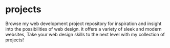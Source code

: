 # projects
Browse my web development project repository for inspiration and insight into the possibilities of web design. it offers a variety of sleek and modern websites, Take your web design skills to the next level with my collection of projects!
